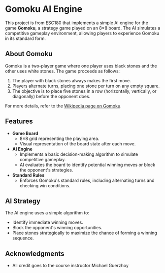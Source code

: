 # Gomoku AI Engine  

This project is from ESC180 that implements a simple AI engine for the game **Gomoku**, a strategy game played on an 8×8 board. The AI simulates a competitive gameplay environment, allowing players to experience Gomoku in its standard form.  

## About Gomoku  

Gomoku is a two-player game where one player uses black stones and the other uses white stones. The game proceeds as follows:  

1. The player with black stones always makes the first move.  
2. Players alternate turns, placing one stone per turn on any empty square.  
3. The objective is to place five stones in a row (horizontally, vertically, or diagonally) before the opponent does.  

For more details, refer to the [Wikipedia page on Gomoku](http://en.wikipedia.org/wiki/Gomoku).  

## Features  

- **Game Board**  
  - 8×8 grid representing the playing area.  
  - Visual representation of the board state after each move.  
- **AI Engine**  
  - Implements a basic decision-making algorithm to simulate competitive gameplay.  
  - AI evaluates the board to identify potential winning moves or block the opponent's strategies.  
- **Standard Rules**  
  - Enforces Gomoku's standard rules, including alternating turns and checking win conditions.  

 
## AI Strategy  

The AI engine uses a simple algorithm to:  
- Identify immediate winning moves.  
- Block the opponent's winning opportunities.  
- Place stones strategically to maximize the chance of forming a winning sequence.  


## Acknowledgments

- All credit goes to the course instructor Michael Guerzhoy
